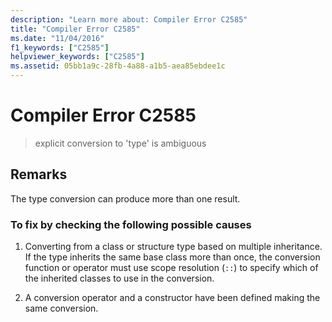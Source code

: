 ```yaml
---
description: "Learn more about: Compiler Error C2585"
title: "Compiler Error C2585"
ms.date: "11/04/2016"
f1_keywords: ["C2585"]
helpviewer_keywords: ["C2585"]
ms.assetid: 05bb1a9c-28fb-4a88-a1b5-aea85ebdee1c
---
```

# Compiler Error C2585

> explicit conversion to 'type' is ambiguous

## Remarks

The type conversion can produce more than one result.

### To fix by checking the following possible causes

1. Converting from a class or structure type based on multiple inheritance. If the type inherits the same base class more than once, the conversion function or operator must use scope resolution (`::`) to specify which of the inherited classes to use in the conversion.

1. A conversion operator and a constructor have been defined making the same conversion.
